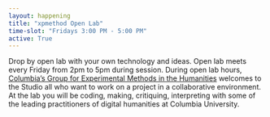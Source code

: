 ```yaml
---
layout: happening
title: "xpmethod Open Lab"
time-slot: "Fridays 3:00 PM - 5:00 PM"
active: True
---
```


Drop by open lab with your own technology and ideas. Open lab meets every Friday from 2pm to 5pm during session. During open lab hours, [Columbia’s Group for Experimental Methods in the Humanities](http://xpmethod.plaintext.in/) welcomes to the Studio all who want to work on a project in a collaborative environment. At the lab you will be coding, making, critiquing, interpreting with some of the leading practitioners of digital humanities at Columbia University.